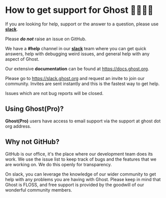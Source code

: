 # How to get support for Ghost 👨‍👩‍👧‍👦

If you are looking for help, support or the answer to a question, please use **[slack](https://ghost.org/slack)**.

Please **_do not_** raise an issue on GitHub.

We have a **#help** channel in our **[slack](https://slack.ghost.org/)** team where you can get quick answers,
help with debugging weird issues, and general help with any aspect of Ghost.

Our extensive **documentation** can be found at https://docs.ghost.org.

Please go to https://slack.ghost.org and request an invite to join our community.
Invites are sent instantly and this is the fastest way to get help.

Issues which are not bug reports will be closed.

## Using Ghost(Pro)?

**Ghost(Pro)** users have access to email support via the support at ghost dot org address.

## Why not GitHub?

GitHub is our office, it's the place where our development team does its work. We use the issue list
to keep track of bugs and the features that we are working on. We do this openly for transparency.

On slack, you can leverage the knowledge of our wider community to get help with any problems you are
having with Ghost. Please keep in mind that Ghost is FLOSS, and free support is provided by the goodwill
of our wonderful community members.
